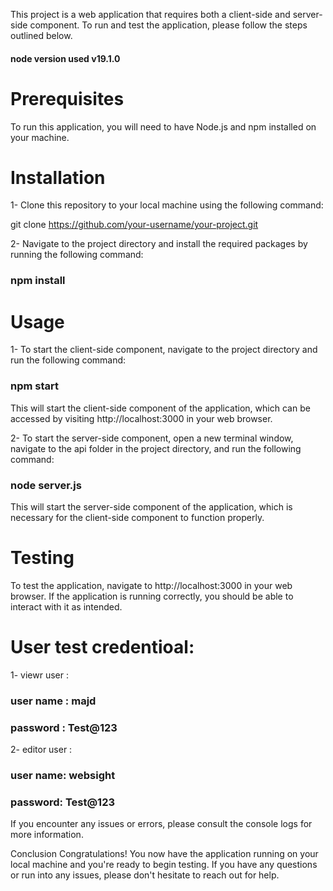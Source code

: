 This project is a web application that requires both a client-side and server-side component. To run and test the application, please follow the steps outlined below.

#### node version used v19.1.0

#  Prerequisites
To run this application, you will need to have Node.js and npm installed on your machine.

# Installation
1- Clone this repository to your local machine using the following command:

git clone https://github.com/your-username/your-project.git

2- Navigate to the project directory and install the required packages by running the following command:

### npm install 

# Usage
1- To start the client-side component, navigate to the project directory and run the following command:

### npm start

This will start the client-side component of the application, which can be accessed by visiting http://localhost:3000 in your web browser.

2- To start the server-side component, open a new terminal window, navigate to the api folder in the project directory, and run the following command:

### node server.js

This will start the server-side component of the application, which is necessary for the client-side component to function properly.

# Testing
To test the application, navigate to http://localhost:3000 in your web browser. If the application is running correctly, you should be able to interact with it as intended.

# User test credentioal:

1- viewr user :
### user name : majd
### password : Test@123

2- editor user :
### user name: websight
### password: Test@123

If you encounter any issues or errors, please consult the console logs for more information.

Conclusion
Congratulations! You now have the application running on your local machine and you're ready to begin testing. If you have any questions or run into any issues, please don't hesitate to reach out for help.
